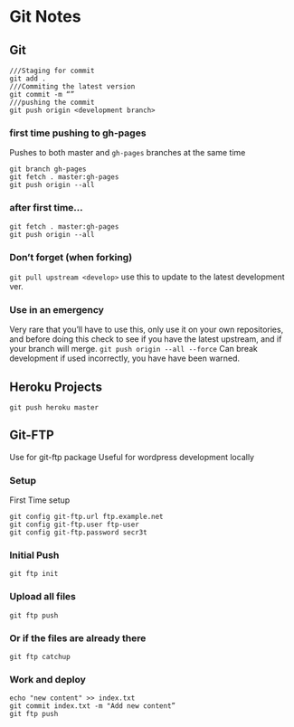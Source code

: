 # Git Notes

## Git
```
///Staging for commit
git add .
///Commiting the latest version
git commit -m “”
///pushing the commit
git push origin <development branch>
```
### first time pushing to gh-pages
Pushes to both master and `gh-pages` branches at the same time
```
git branch gh-pages
git fetch . master:gh-pages
git push origin --all
```
### after first time...
```
git fetch . master:gh-pages
git push origin --all
```
### Don’t forget (when forking)
`git pull upstream <develop>`
use this to update to the latest development ver.

### Use in an emergency
Very rare that you’ll have to use this, only use it on your own repositories, and before doing this check to see if you have the latest upstream, and if your branch will merge.
`git push origin --all --force`
Can break development if used incorrectly, you have have been warned.

## Heroku Projects
`git push heroku master`


## Git-FTP
Use for git-ftp package
Useful for wordpress development locally
### Setup
First Time setup
```
git config git-ftp.url ftp.example.net
git config git-ftp.user ftp-user
git config git-ftp.password secr3t
```
### Initial Push
`git ftp init`

### Upload all files
`git ftp push`

### Or if the files are already there
`git ftp catchup`

### Work and deploy
```
echo "new content" >> index.txt
git commit index.txt -m "Add new content”
git ftp push
```
